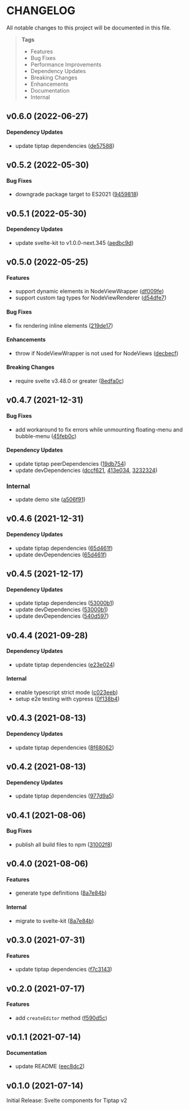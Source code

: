 # CHANGELOG

All notable changes to this project will be documented in this file.

> **Tags**
>
> - Features
> - Bug Fixes
> - Performance Improvements
> - Dependency Updates
> - Breaking Changes
> - Enhancements
> - Documentation
> - Internal

## v0.6.0 (2022-06-27)

#### Dependency Updates

- update tiptap dependencies ([de57588](https://github.com/sibiraj-s/svelte-tiptap/commit/de57588))

## v0.5.2 (2022-05-30)

#### Bug Fixes

- downgrade package target to ES2021 ([9459818](https://github.com/sibiraj-s/svelte-tiptap/commit/9459818))

## v0.5.1 (2022-05-30)

#### Dependency Updates

- update svelte-kit to v1.0.0-next.345 ([aedbc9d](https://github.com/sibiraj-s/svelte-tiptap/commit/aedbc9d))

## v0.5.0 (2022-05-25)

#### Features

- support dynamic elements in NodeViewWrapper ([df009fe](https://github.com/sibiraj-s/svelte-tiptap/commit/df009fe))
- support custom tag types for NodeViewRenderer ([d54dfe7](https://github.com/sibiraj-s/svelte-tiptap/commit/d54dfe7))

#### Bug Fixes

- fix rendering inline elements ([219de17](https://github.com/sibiraj-s/svelte-tiptap/commit/219de17))

#### Enhancements

- throw if NodeViewWrapper is not used for NodeViews ([decbecf](https://github.com/sibiraj-s/svelte-tiptap/commit/decbecf))

#### Breaking Changes

- require svelte v3.48.0 or greater ([8edfa0c](https://github.com/sibiraj-s/svelte-tiptap/commit/8edfa0c))

## v0.4.7 (2021-12-31)

#### Bug Fixes

- add workaround to fix errors while unmounting floating-menu and bubble-menu ([45feb0c](https://github.com/sibiraj-s/svelte-tiptap/commit/45feb0c))

#### Dependency Updates

- update tiptap peerDependencies ([19db754](https://github.com/sibiraj-s/svelte-tiptap/commit/19db754))
- update devDependencies ([dccf621](https://github.com/sibiraj-s/svelte-tiptap/commit/dccf621), [413e034](https://github.com/sibiraj-s/svelte-tiptap/commit/413e034), [3232324](https://github.com/sibiraj-s/svelte-tiptap/commit/3232324))

### Internal

- update demo site ([a506f91](https://github.com/sibiraj-s/svelte-tiptap/commit/a506f91))

## v0.4.6 (2021-12-31)

#### Dependency Updates

- update tiptap dependencies ([65d461f](https://github.com/sibiraj-s/svelte-tiptap/commit/65d461f))
- update devDependencies ([65d461f](https://github.com/sibiraj-s/svelte-tiptap/commit/65d461f))

## v0.4.5 (2021-12-17)

#### Dependency Updates

- update tiptap dependencies ([53000b1](https://github.com/sibiraj-s/svelte-tiptap/commit/53000b1))
- update devDependencies ([53000b1](https://github.com/sibiraj-s/svelte-tiptap/commit/53000b1))
- update devDependencies ([540d597](https://github.com/sibiraj-s/svelte-tiptap/commit/540d597))

## v0.4.4 (2021-09-28)

#### Dependency Updates

- update tiptap dependencies ([e23e024](https://github.com/sibiraj-s/svelte-tiptap/commit/e23e024))

#### Internal

- enable typescript strict mode ([c023eeb](https://github.com/sibiraj-s/svelte-tiptap/commit/c023eeb))
- setup e2e testing with cypress ([0f138b4](https://github.com/sibiraj-s/svelte-tiptap/commit/0f138b4))

## v0.4.3 (2021-08-13)

#### Dependency Updates

- update tiptap dependencies ([8f68062](https://github.com/sibiraj-s/svelte-tiptap/commit/8f68062))

## v0.4.2 (2021-08-13)

#### Dependency Updates

- update tiptap dependencies ([977d9a5](https://github.com/sibiraj-s/svelte-tiptap/commit/977d9a5))

## v0.4.1 (2021-08-06)

#### Bug Fixes

- publish all build files to npm ([31002f8](https://github.com/sibiraj-s/svelte-tiptap/commit/31002f8))

## v0.4.0 (2021-08-06)

#### Features

- generate type definitions ([8a7e84b](https://github.com/sibiraj-s/svelte-tiptap/commit/8a7e84b))

#### Internal

- migrate to svelte-kit ([8a7e84b](https://github.com/sibiraj-s/svelte-tiptap/commit/8a7e84b))

## v0.3.0 (2021-07-31)

#### Features

- update tiptap dependencies ([f7c3143](https://github.com/sibiraj-s/svelte-tiptap/commit/f7c3143))

## v0.2.0 (2021-07-17)

#### Features

- add `createEditor` method ([f590d5c](https://github.com/sibiraj-s/svelte-tiptap/commit/f590d5c))

## v0.1.1 (2021-07-14)

#### Documentation

- update README ([eec8dc2](https://github.com/sibiraj-s/svelte-tiptap/commit/eec8dc2))

## v0.1.0 (2021-07-14)

Initial Release: Svelte components for Tiptap v2

